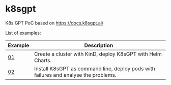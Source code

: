 # k8sgpt

K8s GPT PoC based on https://docs.k8sgpt.ai/


List of examples:

| Example | Description                                                                                                       |
|---------|-------------------------------------------------------------------------------------------------------------------|
| [01](./examples/example-01/readme.md) | Create a cluster with KinD, deploy K8sGPT with Helm Charts.                         |
| [02](./examples/example-02/readme.md) | Install K8sGPT as command line, deploy pods with failures and analyse the problems. |
